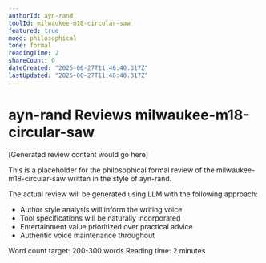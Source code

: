 ```yaml
---
authorId: ayn-rand
toolId: milwaukee-m18-circular-saw
featured: true
mood: philosophical
tone: formal
readingTime: 2
shareCount: 0
dateCreated: "2025-06-27T11:46:40.317Z"
lastUpdated: "2025-06-27T11:46:40.317Z"
---
```


# ayn-rand Reviews milwaukee-m18-circular-saw

[Generated review content would go here]

This is a placeholder for the philosophical formal review of the milwaukee-m18-circular-saw written in the style of ayn-rand.

The actual review will be generated using LLM with the following approach:

- Author style analysis will inform the writing voice
- Tool specifications will be naturally incorporated
- Entertainment value prioritized over practical advice
- Authentic voice maintenance throughout

Word count target: 200-300 words
Reading time: 2 minutes
